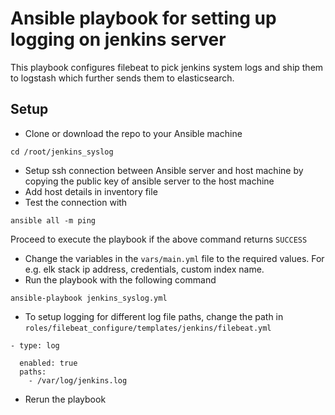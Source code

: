 # Ansible playbook for setting up logging on jenkins server
This playbook configures filebeat to pick jenkins system logs and ship them to logstash which further sends them to elasticsearch.

## Setup
- Clone or download the repo to your Ansible machine
```
cd /root/jenkins_syslog
```
- Setup ssh connection between Ansible server and host machine by copying the public key of ansible server to the host machine
- Add host details in inventory file
- Test the connection with
```
ansible all -m ping
```
Proceed to execute the playbook if the above command returns `SUCCESS`
- Change the variables in the `vars/main.yml` file to the required values. For e.g. elk stack ip address, credentials, custom index name.
- Run the playbook with the following command
```
ansible-playbook jenkins_syslog.yml
```
- To setup logging for different log file paths, change the path in `roles/filebeat_configure/templates/jenkins/filebeat.yml`
```
- type: log

  enabled: true
  paths:
    - /var/log/jenkins.log
```
- Rerun the playbook